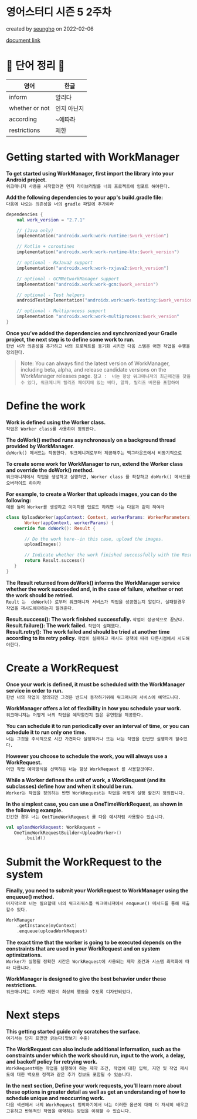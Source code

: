 # 영어스터디 시즌 5 2주차

created by [seungho](https://github.com/devaspirant0510) on 2022-02-06

[document link](https://developer.android.com/topic/libraries/architecture/workmanager/basics?hl=en)

# 📗 단어 정리 📘

|영어|한글|
|----|----|
|inform|알리다|
|whether or not|인지 아닌지|
|according|~에따라|
|restrictions|제한|

# Getting started with WorkManager
__To get started using WorkManager, first import the library into your Android project.__  
`워크매니저 사용을 시작할려면 먼저 라이브러릴를 너의 프로젝트에 임포트 해야된다.`

__Add the following dependencies to your app's build.gradle file:__  
`다음에 나오는 의존성을 너의 gradle 파일에 추가하라`

```kotlin
dependencies {
    val work_version = "2.7.1"

    // (Java only)
    implementation("androidx.work:work-runtime:$work_version")

    // Kotlin + coroutines
    implementation("androidx.work:work-runtime-ktx:$work_version")

    // optional - RxJava2 support
    implementation("androidx.work:work-rxjava2:$work_version")

    // optional - GCMNetworkManager support
    implementation("androidx.work:work-gcm:$work_version")

    // optional - Test helpers
    androidTestImplementation("androidx.work:work-testing:$work_version")

    // optional - Multiprocess support
    implementation "androidx.work:work-multiprocess:$work_version"
}
```
__Once you’ve added the dependencies and synchronized your Gradle project, the next step is to define some work to run.__  
`한번 너가 의존성을 추가하고 너의 프로젝트를 동기화 시키면 다음 스템은 어떤 작업을 수행을 정의한다.`

>Note: You can always find the latest version of WorkManager, including beta, alpha, and release candidate versions on the WorkManager releases page.
> `참고 :  너는 항상 워크매니져의 최근매전을 찾을수 있다, 워크메니저 릴리즈 페이지에 있는 베타, 알파, 릴리즈 버전을 포함하여 `

# Define the work
__Work is defined using the Worker class.__  
`작업은 Worker class를 사용하여 정의한다. `

__The doWork() method runs asynchronously on a background thread provided by WorkManager.__  
`doWork() 메서드는 작동한다. 워크메니져로부터 제공해주는 백그라운드에서 비동기적으로 `

__To create some work for WorkManager to run, extend the Worker class and override the doWork() method.__     
`워크매니져에서 작업을 생성하고 실행하면, Worker class 를 확장하고 doWork() 메서드를 오버라이드 하여라 `

__For example, to create a Worker that uploads images, you can do the following:__  
`예를 들어 Worker를 생성하고 이미지를 업로드 하려면 너는 다음과 같이 하여라`

```kotlin
class UploadWorker(appContext: Context, workerParams: WorkerParameters):
       Worker(appContext, workerParams) {
   override fun doWork(): Result {

       // Do the work here--in this case, upload the images.
       uploadImages()

       // Indicate whether the work finished successfully with the Result
       return Result.success()
   }
}
```
__The Result returned from doWork() informs the WorkManager service whether the work succeeded and, in the case of failure,__
__whether or not the work should be retried.__    
`Reult 는  doWork() 로부터 워크매니져 서비스가 작업을 성공했는지 알린다. 실패할경우 작업을 재시도해야하는지 알려준다. `

__Result.success(): The work finished successfully.__ `작업이 성공적으로 끝났다.`  
__Result.failure(): The work failed.__ `작업이 실패했다.`  
__Result.retry(): The work failed and should be tried at another time according to its retry policy.__ `작업이 실패하고 재시도 정책에 따라 다른시점에서 시도해야한다.`

# Create a WorkRequest
__Once your work is defined, it must be scheduled with the WorkManager service in order to run.__  
`한번 너의 작업이 정의되면 그것은 반드시 동작하기위해 워크매니져 서비스에 예약도니다.`

__WorkManager offers a lot of flexibility in how you schedule your work.__   
`워크매니져는 어떻게 너의 작업을 예약할건지 많은 유연함을 제공한다. `

__You can schedule it to run periodically over an interval of time, or you can schedule it to run only one time.__   
`너는 그것을 주시적으로 시간 가견마다 실행하거나 또는 너는 작업을 한번만 실행하게 할수있다.`

__However you choose to schedule the work, you will always use a WorkRequest.__   
`어떤 작업 예약방식을 선택하든 너는 항상 WorkRequest 를 사용할것이다.`

__While a Worker defines the unit of work, a WorkRequest (and its subclasses) define how and when it should be run.__    
`Worker는 작업을 정의하는 반면 WorkRequest는 작업을 어떻게 실행 할건지 정의합니다.` 

__In the simplest case, you can use a OneTimeWorkRequest, as shown in the following example.__  
`간간한 경우 너는 OntTimeWorkRequest 를 다음 예시처럼 사용할수 있습니다.`

```kotlin
val uploadWorkRequest: WorkRequest =
   OneTimeWorkRequestBuilder<UploadWorker>()
       .build()
```

# Submit the WorkRequest to the system
__Finally, you need to submit your WorkRequest to WorkManager using the enqueue() method.__  
`마지막으로 너는 필요할때 너의 워크리쿼스틀 워크매니져에서 enqueue() 메서드를 통해 제출할수 있다.`

```kotlin
WorkManager
    .getInstance(myContext)
    .enqueue(uploadWorkRequest)
```

__The exact time that the worker is going to be executed depends on the constraints that are used in your WorkRequest 
and on system optimizations.__  
`Worker가 실행될 정확한 시간은 WorkRequest에 사용되는 제약 조건과 시스템 최적화에 따라 다릅니다.`

__WorkManager is designed to give the best behavior under these restrictions.__  
`워크매니져는 이러한 제한이 최상의 행동을 주도록 디자인되었다. `

# Next steps
__This getting started guide only scratches the surface.__  
`여기서는 단지 표면만 긁는다(맛보기 수준)`

__The WorkRequest can also include additional information, such as the constraints under which the work should run, 
input to the work, a delay, and backoff policy for retrying work.__  
`WorkRequest에는 작업을 실행해야 하는 제약 조건, 작업에 대한 입력, 지연 및 작업 재시도에 대한 백오프 정책과 같은 추가 정보도 포함될 수 있습니다.`

__In the next section, Define your work requests, you’ll learn more about these options in greater detail as well as get
an understanding of how to schedule unique and reoccurring work.__  
`다음 섹션에서 너의 WorkRequest 정의하기에서 너는 이러한 옵션에 대해 더 자세히 배우고 고유하고 반복적인 작업을 예약하는 방법을 이해할 수 있습니다.`